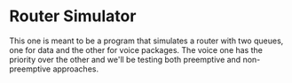 # Router Simulator

This one is meant to be a program that simulates a router with two queues, one for data and the other for voice packages. The voice one has the priority over the other and we'll be testing both preemptive and non-preemptive approaches.
